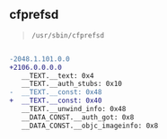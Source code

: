 ## cfprefsd

> `/usr/sbin/cfprefsd`

```diff

-2048.1.101.0.0
+2106.0.0.0.0
   __TEXT.__text: 0x4
   __TEXT.__auth_stubs: 0x10
-  __TEXT.__const: 0x48
+  __TEXT.__const: 0x40
   __TEXT.__unwind_info: 0x48
   __DATA_CONST.__auth_got: 0x8
   __DATA_CONST.__objc_imageinfo: 0x8

```
